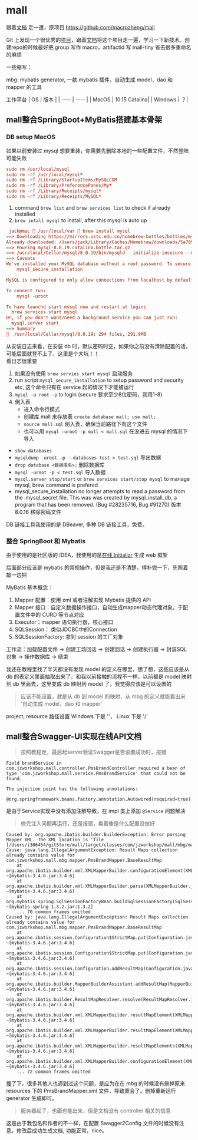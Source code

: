 # mall

跟着[文档](http://www.macrozheng.com) 走一遭，原项目 https://github.com/macrozheng/mall

Git 上发现一个很优秀的[项目](https://github.com/macrozheng/mall)，跟着[文档](http://www.macrozheng.com)将这个项目走一遍，学习一下新技术。创建repo的时候最好把 group 写作 macro，artifactid 写 mall-tiny 省去很多重命名的麻烦

一些缩写：

mbg: mybatis generator, 一款 mybatis 插件，自动生成 model，dao 和 mapper 的工具

工作平台
|  OS   | 版本  |
|  ----  | ----  |
| MacOS | 10.15 Catalina|
| Windows | ？|

## mall整合SpringBoot+MyBatis搭建基本骨架

### DB setup MacOS

如果以前安装过 mysql 想要重装，你需要先删除本地的一些配置文件，不然登陆可能失败

```cnf
sudo rm /usr/local/mysql
sudo rm -rf /usr/local/mysql*
sudo rm -rf /Library/StartupItems/MySQLCOM
sudo rm -rf /Library/PreferencePanes/My*
sudo rm -rf /Library/Receipts/mysql*
sudo rm -rf /Library/Receipts/MySQL*
```

1. command `brew list` and `brew services list` to check if already installed
1. `brew intall mysql` to install, after this mysql is auto up

```cnf
 jack@mac  /usr/local/var  brew install mysql
==> Downloading https://mirrors.ustc.edu.cn/homebrew-bottles/bottles/mysql-8.0.19.catalina.bottle.tar.gz
Already downloaded: /Users/jack/Library/Caches/Homebrew/downloads/5a7896f1f6b05270a9c03169efd55e4280aca8523c266c4d0d9dfca550b9342c--mysql-8.0.19.catalina.bottle.tar.gz
==> Pouring mysql-8.0.19.catalina.bottle.tar.gz
==> /usr/local/Cellar/mysql/8.0.19/bin/mysqld --initialize-insecure --user=jack --basedir=/usr/local/Cellar/mysql/8.0.19 --datadir=/usr/local/var/mysql --tmpdir=/tmp
==> Caveats
We've installed your MySQL database without a root password. To secure it run:
    mysql_secure_installation

MySQL is configured to only allow connections from localhost by default

To connect run:
    mysql -uroot

To have launchd start mysql now and restart at login:
  brew services start mysql
Or, if you don't want/need a background service you can just run:
  mysql.server start
==> Summary
🍺  /usr/local/Cellar/mysql/8.0.19: 294 files, 291.9MB
```

从安装日志来看，在安装 db 时，默认密码时空，如果你之前没有清除配置的话，可能后面就登不上了，这里是个大坑！！  
看日志很重要

1. 如果没有使用 `brew servies start mysql` 启动服务
1. run script `mysql_secure_installation` to setup password and security etc, 这个命令只有在 service 起的情况下才能被运行
1. `mysql -u root -p` to login (secure 要求至少8位密码，我用1-8)
1. 倒入表
    * 进入命令行模式
    * 创建库 mall 来存放表 `create database mall; use mall;`
    * `source mall.sql` 倒入表，确保当前路径下有这个文件
    * 也可以用 `mysql -uroot -p mall < mall.sql` 在没进去 mysql 的情况下导入

* `show databases`
* `mysqldump -uroot -p --databases test > test.sql` 导出数据
* `drop database <数据库名>;` 删除数据库
* `mysql -uroot -p < test.sql` 导入数据
* `mysql.server stop/start` or `brew services start/stop mysql` to manage mysql, brew command is prefered
* mysql_secure_installation no longer attempts to read a password from the .mysql_secret file. This was was created by mysql_install_db, a program that has been removed. (Bug #28235716, Bug #91270) 版本 8.0.16 移除密码文件

DB 链接工具我使用的是 DBeaver, 多种 DB 链接工具，免费。

### 整合 SpringBoot 和 Mybatis

由于使用的是社区版的 IDEA，我使用的是[在线 Initializr](https://start.spring.io/) 生成 web 框架

后面部分应该是 mybatis 的常规操作，但是我还是不清楚，得补完一下，先照着敲一边把

MyBatis 基本概念：

1. Mapper 配置：使用 xml 或者注解实现 Mybatis 提供的 API
1. Mapper 接口：自定义数据操作接口，自动生成mapper动态代理对象。于配置文件中的 CURD 等节点对应
1. Executor：mapper 语句执行器，核心接口
1. SQLSession： 类似JDCBC中的Connection
1. SQLSessionFactory: 拿到 session 的工厂对象

工作流：加载配置文件 -> 创建工场回话 -> 创建回话 -> 创建执行器 -> 封装SQL对象 -> 操作数据库 -> 结束

我还在教程里找了半天都没有发现 model 的定义在哪里，想了想，这些应该是从 db 的表定义里面抽取出来了，和我以前接触的流程不一样，以前都是 model 映射到 db 里面去，这里变成 db 映射到 model 了，我觉得应该是可以设置的

> 应该不能设置，就是从 db 到 model 的映射，从 mbg 的定义就能看出来 '自动生成 model，dao 和 mapper'

project, resource 路径设置 Windows 下是 '\'， Linux 下是 '/'

## mall整合Swagger-UI实现在线API文档

> 按照教程走，最后起server验证Swagger是否设置成功时，报错

```log
Field brandService in com.jzworkshop.mall.controller.PmsBrandController required a bean of type 'com.jzworkshop.mall.service.PmsBrandService' that could not be found.

The injection point has the following annotations:
	- @org.springframework.beans.factory.annotation.Autowired(required=true)
```

是由于Service实现中没有添加注解导致，在 impl 类上添加 `@Service` 问题解决

> 修完注入问题再运行，还是报错，看着像是什么配置没做好

```log
Caused by: org.apache.ibatis.builder.BuilderException: Error parsing Mapper XML. The XML location is 'file [/Users/i306454/gitStore/mall/target/classes/com/jzworkshop/mall/mbg/mapper/PmsBrandMapper.xml]'. Cause: java.lang.IllegalArgumentException: Result Maps collection already contains value for com.jzworkshop.mall.mbg.mapper.PmsBrandMapper.BaseResultMap
	at org.apache.ibatis.builder.xml.XMLMapperBuilder.configurationElement(XMLMapperBuilder.java:120) ~[mybatis-3.4.6.jar:3.4.6]
	at org.apache.ibatis.builder.xml.XMLMapperBuilder.parse(XMLMapperBuilder.java:92) ~[mybatis-3.4.6.jar:3.4.6]
	at org.mybatis.spring.SqlSessionFactoryBean.buildSqlSessionFactory(SqlSessionFactoryBean.java:521) ~[mybatis-spring-1.3.2.jar:1.3.2]
	... 70 common frames omitted
Caused by: java.lang.IllegalArgumentException: Result Maps collection already contains value for com.jzworkshop.mall.mbg.mapper.PmsBrandMapper.BaseResultMap
	at org.apache.ibatis.session.Configuration$StrictMap.put(Configuration.java:872) ~[mybatis-3.4.6.jar:3.4.6]
	at org.apache.ibatis.session.Configuration$StrictMap.put(Configuration.java:844) ~[mybatis-3.4.6.jar:3.4.6]
	at org.apache.ibatis.session.Configuration.addResultMap(Configuration.java:626) ~[mybatis-3.4.6.jar:3.4.6]
	at org.apache.ibatis.builder.MapperBuilderAssistant.addResultMap(MapperBuilderAssistant.java:214) ~[mybatis-3.4.6.jar:3.4.6]
	at org.apache.ibatis.builder.ResultMapResolver.resolve(ResultMapResolver.java:47) ~[mybatis-3.4.6.jar:3.4.6]
	at org.apache.ibatis.builder.xml.XMLMapperBuilder.resultMapElement(XMLMapperBuilder.java:285) ~[mybatis-3.4.6.jar:3.4.6]
	at org.apache.ibatis.builder.xml.XMLMapperBuilder.resultMapElement(XMLMapperBuilder.java:252) ~[mybatis-3.4.6.jar:3.4.6]
	at org.apache.ibatis.builder.xml.XMLMapperBuilder.resultMapElements(XMLMapperBuilder.java:244) ~[mybatis-3.4.6.jar:3.4.6]
	at org.apache.ibatis.builder.xml.XMLMapperBuilder.configurationElement(XMLMapperBuilder.java:116) ~[mybatis-3.4.6.jar:3.4.6]
	... 72 common frames omitted
```

搜了下，很多其他人也遇到过这个问题，是应为在在 mbg 的时候没有删掉原来 resources 下的 PmsBrandMapper.xml 文件，导致重合了。删掉重新运行 generator 生成即可。

> 服务器起了，也面也能出来，但是文档没有 controller 相关的信息

这是由于我包名和作者的不一样，在配置 Swagger2Config 文件的时候没有注意。修改后成功生成文档, 功能正常，nice。